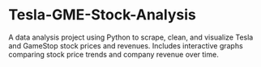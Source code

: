 # Tesla-GME-Stock-Analysis
A data analysis project using Python to scrape, clean, and visualize Tesla and GameStop stock prices and revenues. Includes interactive graphs comparing stock price trends and company revenue over time.
